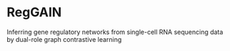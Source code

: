# RegGAIN
Inferring gene regulatory networks from single-cell RNA sequencing data by dual-role graph contrastive learning
